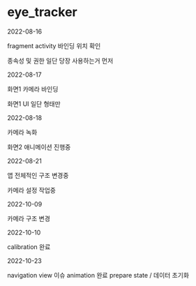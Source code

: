# eye_tracker

2022-08-16

fragment activity 바인딩 위치 확인

종속성 및 권한 일단 당장 사용하는거 먼저

2022-08-17

화면1 카메라 바인딩

화면1 UI 일단 형태만

2022-08-18

카메라 녹화

화면2 애니메이션 진행중

2022-08-21

앱 전체적인 구조 변경중

카메라 설정 작업중

2022-10-09

카메라 구조 변경

2022-10-10

calibration 완료

2022-10-23

navigation view 이슈
animation 완료
prepare state / 데이터 초기화